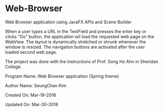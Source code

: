 # Web-Browser
Web Browser application using JavaFX APIs and Scene Builder

When a user types a URL in the TextField and presses the enter key or clicks "Go" button,
the application wil load the requested web page on the WebView.
The layout is dynamically stretched or shrunk whenever the window is resized.
The navigation buttons are activated after the user loaded second web page.

The project was done with the instructions of Prof. Song Ho Ahn in Sheridan College.

Program Name: Web Browser application (Spring theme)

Author Name: SeungChan Kim

Created On: Mar-19-2018

Updated On: Mar-30-2018
